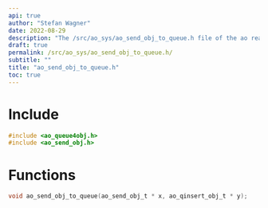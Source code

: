 ```yaml
---
api: true
author: "Stefan Wagner"
date: 2022-08-29
description: "The /src/ao_sys/ao_send_obj_to_queue.h file of the ao real-time operating system."
draft: true
permalink: /src/ao_sys/ao_send_obj_to_queue.h/
subtitle: ""
title: "ao_send_obj_to_queue.h"
toc: true
---
```


# Include

```c
#include <ao_queue4obj.h>
#include <ao_send_obj.h>
```

# Functions

```c
void ao_send_obj_to_queue(ao_send_obj_t * x, ao_qinsert_obj_t * y);
```

